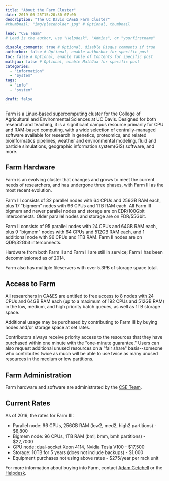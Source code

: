 ```yaml
---
title: "About the Farm Cluster"
date: 2019-06-25T15:20:30-07:00
description: "The UC Davis CA&ES Farm Cluster"
#thumbnail: "img/placeholder.jpg" # Optional, thumbnail

lead: "CSE Team" 
# Lead is the author, use "Helpdesk", "Admins", or "yourfirstname"

disable_comments: true # Optional, disable Disqus comments if true
authorbox: false # Optional, enable authorbox for specific post
toc: false # Optional, enable Table of Contents for specific post
mathjax: false # Optional, enable MathJax for specific post
categories:
  - "information"
  - "System"
tags:
  - "info"
  - "system"

draft: false
---
```

Farm is a Linux-based supercomputing cluster for the College of Agricultural and Environmental Sciences at UC Davis. Designed for
both research and teaching, it is a significant campus resource primarily for CPU and RAM-based computing, with a wide selection
of centrally-managed software available for research in genetics, proteomics, and related bioinformatics pipelines, weather 
and environmental modeling, fluid and particle simulations, geographic information system(GIS) software, and more. 

<!--more-->

Farm Hardware
------------
Farm is an evolving cluster that changes and grows to meet the current needs of researchers, and has undergone three phases, 
with Farm III as the most recent evolution. 

Farm III consists of 32 parallel nodes with 64 CPUs and 256GB RAM each, plus 17 "bigmem" nodes with 96 CPUs and
1TB RAM each. All Farm III bigmem and newer parallel nodes and storage are on EDR/100Gbit interconnects. Older parallel nodes and storage are on FDR/55Gbit.

Farm II consists of 95 parallel nodes with 24 CPUs and 64GB RAM each, plus 9 "bigmem" nodes with 64 CPUs and 512GB RAM each,
and 1 additional node with 96 CPUs and 1TB RAM. Farm II nodes are on QDR/32Gbit interconnects.

Hardware from both Farm II and Farm III are still in service; Farm I has been decommissioned as of 2014.

Farm also has multiple fileservers with over 5.3PB of storage space total.

Access to Farm 
--------------
All researchers in CA&ES are entitled to free access to 8 nodes with 24 CPUs and 64GB RAM each (up to a maximum
of 192 CPUs and 512GB RAM) in the low, medium, and high priority batch queues, as well as 1TB storage space. 

Additional usage may be purchased by contributing to Farm III by buying nodes and/or storage space at set rates.

Contributors always receive priority access to the resources that they have purchased within one minute with the
"one-minute guarantee." Users can also request additional unused resources on a "fair share" basis--someone 
who contributes twice as much will be able to use twice as many unused resources in the medium or low partitions.

Farm Administration
-------------------
Farm hardware and software are administrated by the [CSE Team](http://ceylon.cse.ucdavis.edu/posts/about/).


Current Rates
-------------
As of 2019, the rates for Farm III:

* Parallel node: 96 CPUs, 256GB RAM (low2, med2, high2 partitions) - $8,800
* Bigmem node: 96 CPUs, 1TB RAM (bml, bmm, bmh partitions) - $22,7000
* GPU node: dual-socket Xeon 4114, Nvidia Tesla V100 - $17,500
* Storage: 10TB for 5 years (does not include backups) - $1,000
* Equipment purchases not using above rates - $275/year per rack unit

For more information about buying into Farm, contact [Adam Getchell](mailto:acgetchell@ucdavis.edu) or the [Helpdesk](mailto:help@cse.ucdavis.edu).


